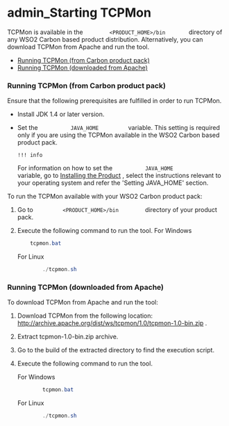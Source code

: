 # admin\_Starting TCPMon

TCPMon is available in the `         <PRODUCT_HOME>/bin        ` directory of any WSO2 Carbon based product distribution. Alternatively, you can download TCPMon from Apache and run the tool.

-   [Running TCPMon (from Carbon product pack)](#admin_StartingTCPMon-RunningTCPMon(fromCarbonproductpack))
-   [Running TCPMon (downloaded from Apache)](#admin_StartingTCPMon-RunningTCPMon(downloadedfromApache))

### Running TCPMon (from Carbon product pack)

Ensure that the following prerequisites are fulfilled in order to run TCPMon.

-   Install JDK 1.4 or later version.
-   Set the `           JAVA_HOME          ` variable. This setting is required only if you are using the TCPMon available in the WSO2 Carbon based product pack.

        !!! info
    For information on how to set the `           JAVA_HOME          ` variable, go to [Installing the Product](https://docs.wso2.com/display/Carbon440/Installing+the+Product) , select the instructions relevant to your operating system and refer the 'Setting JAVA\_HOME' section.


To run the TCPMon available with your WSO2 Carbon product pack:

1.  Go to `          <PRODUCT_HOME>/bin         ` directory of your product pack.
2.  Execute the following command to run the tool.
    For Windows

    ``` java
        tcpmon.bat
    ```

    For Linux

    ``` java
            ./tcpmon.sh
    ```

### Running TCPMon (downloaded from Apache)

To download TCPMon from Apache and run the tool:

1.  Download TCPMon from the following location: <http://archive.apache.org/dist/ws/tcpmon/1.0/tcpmon-1.0-bin.zip> .
2.  Extract tcpmon-1.0-bin.zip archive.
3.  Go to the build of the extracted directory to find the execution script.
4.  Execute the following command to run the tool.

    For Windows

    ``` java
            tcpmon.bat
    ```

    For Linux

    ``` java
            ./tcpmon.sh
    ```


